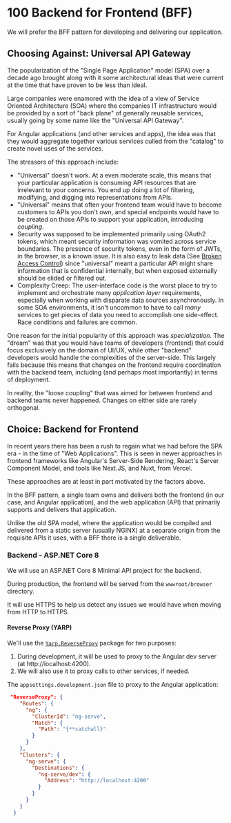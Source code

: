 # 100 Backend for Frontend (BFF)

We will prefer the BFF pattern for developing and delivering our application.

## Choosing Against: Universal API Gateway

The popularization of the "Single Page Application" model (SPA) over a decade
ago brought along with it some architectural ideas that were current at the time
that have proven to be less than ideal.

Large companies were enamored with the idea of a view of Service Oriented
Architecture (SOA) where the companies IT infrastructure would be provided by a
sort of "back plane" of generally reusable services, usually going by some name
like the "Universal API Gateway".

For Angular applications (and other services and apps), the idea was that they
would aggregate together various services culled from the "catalog" to create
novel uses of the services.

The stressors of this approach include:

- "Universal" doesn't work. At a even moderate scale, this means that your
  particular application is consuming API resources that are irrelevant to your
  concerns. You end up doing a lot of filtering, modifying, and digging into
  representations from APIs.
- "Universal" means that often your frontend team would have to become customers
  to APIs you don't own, and special endpoints would have to be created on those
  APIs to support your application, introducing _coupling_.
- Security was supposed to be implemented primarily using OAuth2 tokens, which
  meant security information was vomited across service boundaries. The presence
  of security tokens, even in the form of JWTs, in the browser, is a known
  issue. It is also easy to leak data (See
  [Broken Access Control](https://owasp.org/Top10/A01_2021-Broken_Access_Control/))
  since "universal" meant a particular API might share information that is
  confidential internally, but when exposed externally should be elided or
  filtered out.
- Complexity Creep: The user-interface code is the worst place to try to
  implement and orchestrate many _application layer_ requirements, especially
  when working with disparate data sources asynchronously. In some SOA
  environments, it isn't uncommon to have to call _many_ services to get pieces
  of data you need to accomplish one side-effect. Race conditions and failures
  are common.

One reason for the initial popularity of this approach was _specialization_. The
"dream" was that you would have teams of developers (frontend) that could focus
exclusively on the domain of UI/UX, while other "backend" developers would
handle the complexities of the server-side. This largely fails because this
means that changes on the frontend require coordination with the backend team,
including (and perhaps most importantly) in terms of deployment.

In reality, the "loose coupling" that was aimed for between frontend and backend
teams never happened. Changes on either side are rarely orthogonal.

## Choice: Backend for Frontend

In recent years there has been a rush to regain what we had before the SPA era -
in the time of "Web Applications". This is seen in newer approaches in frontend
frameworks like Angular's Server-Side Rendering, React's Server Component Model,
and tools like Next.JS, and Nuxt, from Vercel.

These approaches are at least in part motivated by the factors above.

In the BFF pattern, a single team owns and delivers both the frontend (in our
case, and Angular application), and the web application (API) that primarily
supports and delivers that application.

Unlike the old SPA model, where the application would be compiled and delivered
from a static server (usually NGINX) at a separate origin from the requisite
APIs it uses, with a BFF there is a single deliverable.

### Backend - ASP.NET Core 8

We will use an ASP.NET Core 8 Minimal API project for the backend.

During production, the frontend will be served from the `wwwroot/browser`
directory.

It will use HTTPS to help us detect any issues we would have when moving from
HTTP to HTTPS.

#### Reverse Proxy (YARP)

We'll use the
[`Yarp.ReverseProxy`](https://www.nuget.org/packages/Yarp.ReverseProxy) package
for two purposes:

1. During development, it will be used to proxy to the Angular dev server (at
   http://localhost:4200).
2. We will also use it to proxy calls to other services, if needed.

The `appsettings.development.json` file to proxy to the Angular application:

```json
 "ReverseProxy": {
    "Routes": {
      "ng": {
        "ClusterId": "ng-serve",
        "Match": {
          "Path": "{**catchall}"
        }
      }
    },
    "Clusters": {
      "ng-serve": {
        "Destinations": {
          "ng-serve/dev": {
            "Address": "http://localhost:4200"
          }
        }
      }
    }
  }
```